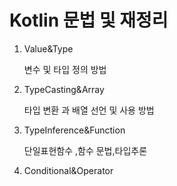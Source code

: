 #   Kotlin 문법 및 재정리
1.  Value&Type
  
     변수 및 타입 정의 방법

2.  TypeCasting&Array

    타입 변환 과 배열 선언 및 사용 방법

3. TypeInference&Function

    단일표현함수 ,함수 문법,타입추론

4. Conditional&Operator